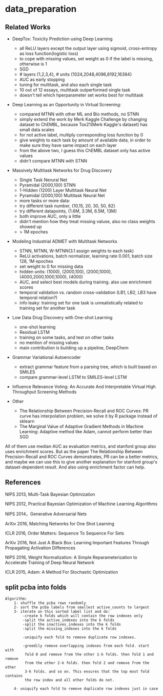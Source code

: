 # data_preparation

## Related Works

- DeepTox: Toxicity Prediction using Deep Learning
    - all ReLU layers except the output layer using sigmoid, cross-entropy as loss function(logistic loss)
    - to cope with missing values, set weight as 0 if the label is missing, otherwise is 1
    - SGD
    - \# layers {1,2,3,4}, \# units {1024,2048,4096,8192,16384}
    - AUC as early stopping
    - tuning for multitask, and also each single task
    - 10 out of 12 essays, multitask outperformed single task
    - doesn't tell which hperparameter set works best for multitask


- Deep Learning as an Opportunity in Virtual Screening:
    - compared MTNN with other ML and Bio methods, no STNN
    - simply extend the work by Merk Kaggle Challenge by changing dataset to ChEMBL, because Tox21(Merk Kaggle's dataset) has small data scales
    - for not active label, multiply corresponding loss function by 0
    - give weights to each task by amount of available data, in order to make sure they have same impact on each layer
    - from the above two, I guess this ChEMBL dataset only has active values
    - didn't compare MTNN with STNN


- Massively Multitask Networks for Drug Discovery
    - Single Task Nerural Net
    - Pyramidal (2000,100) STNN
    - 1-Hidden (1200) Layer Multitask Neural Net
    - Pyramidal (2000,100) Multitask Neural Net
    - more tasks or more data:
    - try different task number, {10,15, 20, 30, 50, 82}
    - try different datapoints, {1.6M, 3.3M, 6.5M, 13M}
    - both improve AUC, only a little
    - didn't mention how they treat missing valuse, also no class weights showed up
    - \> 1M epoches


- Modeling Industrial ADMET with Multitask Networks
    - STNN, MTNN, W-MTNN(3.1 assign weights to each task)
    - ReLU activations, batch normalizer, learning rate 0.001, batch size 128, 1M epoches
    - set weight to 0 for missing data
    - hidden units: (1000), (2000,100), (2000,1000), (4000,2000,1000,1000), (4000)
    - AUC, and select best models during training. also use enrichment scores
    - temporal validation vs. random cross-validation (LB1, LB2, LB3 have temporal relation?)
    - info leaky: training set for one task is unrealistically related to training set for another task


- Low Data Drug Discovery with One-shot Learning
    - one-shot learning
    - Residual LSTM
    - training on some tasks, and test on other tasks
    - no mention of missing values
    - main contribution is building up a pipeline, DeepChem
    
- Grammar Variational Autoencoder
    - extract grammar feature from a parsing tree, which is built based on SMILES
    - compare grammar-level LSTM to SMILES-level LSTM
    
- Influence Relevance Voting: An Accurate And Interpretable Virtual High Throughput Screening Methods
    
 - Other
    - The Relationship Between Precision-Recall and ROC Curves: PR curve has interpolation problem, we solve it by R package instead of sklearn
    - The Marginal Value of Adaptive Gradient Methods in Machine Learning: Adaptive method like Adam, cannot perform better than SGD


All of them use median AUC as evaluation metrics, and stanford group also uses enrichment scores. But as the paper The Relationship Between Precision-Recall and ROC Curves demonstrates, PR can be a better metrics, and maybe we can use this to give another explanation for stanford group's dataset-dependent result. And also using enrichment factor can help.

## References

NIPS 2013, Multi-Task Bayesian Optimization

NIPS 2012, Practical Bayesian Optimization of Machine Learning Algorithms

NIPS 2014，Generative Adversarial Nets

ArXiv 2016, Matching Networks for One Shot Learning

ICLR 2016, Order Matters: Sequence To Sequence For Sets

ArXiv 2016, Not Just A Black Box: Learning Important Features Through Propagating Activation Differences

NIPS 2016, Weight Normalization: A Simple Reparameterization to Accelerate Training of Deep Neural Network

ICLR 2015, Adam: A Method For Stochastic Optimization

## split pcba into folds

    Algorithm:
        1- shuffle the pcba rows randomly
        2- sort the pcba labels from smallest active_counts to largest
        3- iterate on this sorted label list and do:
            -create k folds which will contain the row indexes only
            -split the active_indexes into the k folds
            -split the inactives_indexes into the k folds
            -split the missing_indexes into the k folds
            
            -uniquify each fold to remove duplicate row indexes.
            
            -greedily remove overlapping indexes from each fold. start with 
             fold 0 and remove from the other 1-k folds. then fold 1 and remove
             from the other 2-k folds. then fold 2 and remove from the other 
             3-k folds. and so on. This ensures that the top most fold contains
             the row index and all other folds do not.
        
        4- uniquify each fold to remove duplicate row indexes just in case
